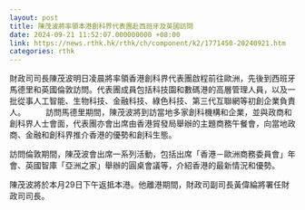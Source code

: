 ```yaml
---
layout: post
title: 陳茂波將率領本港創科界代表團赴西班牙及英國訪問
date: 2024-09-21 11:52:07.000000000 +08:00
link: https://news.rthk.hk/rthk/ch/component/k2/1771450-20240921.htm
categories: rthk
---
```


​財政司司長陳茂波明日凌晨將率領香港創科界代表團啟程前往歐洲，先後到西班牙馬德里和英國倫敦訪問。代表團成員包括科技園和數碼港的高層管理人員，以及一批從事人工智能、生物科技、金融科技、綠色科技、第三代互聯網等初創企業負責人。
　　 
訪問馬德里期間，陳茂波將到訪當地多家創科機構和企業，並與政商和創科界人士會面，代表團亦會出席由香港貿發局舉辦的主題商務午餐會，向當地政商、金融和創科界推介香港的優勢和創科生態。

訪問倫敦期間，陳茂波會出席一系列活動，包括出席「香港－歐洲商務委員會」年會、英國智庫「亞洲之家」舉辦的圓桌會議等，介紹香港的最新情況和優勢。

陳茂波將於本月29日下午返抵本港。他離港期間，財政司副司長黃偉綸將署任財政司司長。
